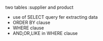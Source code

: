 two tables :supplier and product
- use of SELECT query fer extracting data
-  ORDER BY clause
-  WHERE clause
-  AND,OR,LIKE in WHERE clause
